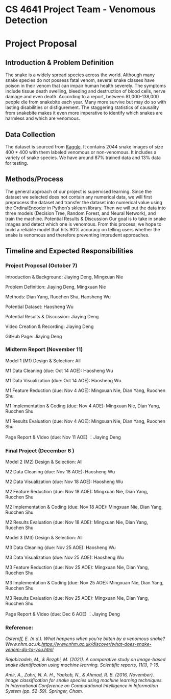 # CS 4641 Project Team - Venomous Detection
# Project Proposal
## Introduction & Problem Definition
The snake is a widely spread species across the world. Although many snake species do not possess fatal venom, several snake classes have poison in their venom that can impair human health severely. The symptoms include tissue death swelling, bleeding and destruction of blood cells, nerve damage and even death. According to a report, between 81,000-138,000 people die from snakebite each year. Many more survive but may do so with lasting disabilities or disfigurement. The staggering statistics of causality from snakebite makes it even more imperative to identify which snakes are harmless and which are venomous.

## Data Collection
The dataset is sourced from [Kaggle](https://www.kaggle.com/code/mpwolke/venomous-non-venomous). It contains 2044 snake images of size 400 * 400 with them labeled venomous or non-venomous. It includes a variety of snake species. We have around 87% trained data and 13% data for testing.

## Methods/Process
The general approach of our project is supervised learning. Since the dataset we selected does not contain any numerical data, we will first preprocess the dataset and transfer the dataset into numerical value using the OrdinalEncoder in Python’s sklearn library. Then we will put the data into three models (Decision Tree, Random Forest, and Neural Network), and train the machine.
Potential Results & Discussion
Our goal is to take in snake images and detect which one is venomous. From this process, we hope to build a reliable model that hits 90% accuracy on telling users whether the snake is venomous and therefore preventing imprudent approaches. 

## Timeline and Expected Responsibilities


### Project Proposal (October 7)

Introduction & Background:	Jiaying Deng, Mingxuan Nie

Problem Definition:	Jiaying Deng, Mingxuan Nie

Methods:	Dian Yang, Ruochen Shu, Haosheng Wu

Potential Dataset:	Haosheng Wu

Potential Results & Discussion:	Jiaying Deng

Video Creation & Recording:	Jiaying Deng

GitHub Page:	Jiaying Deng

### Midterm Report (November 11)

Model 1 (M1) Design & Selection:	All

M1 Data Cleaning (due: Oct 14 AOE):	Haosheng Wu 

M1 Data Visualization (due: Oct 14 AOE):	Haosheng Wu 

M1 Feature Reduction (due: Nov 4 AOE):	Mingxuan Nie, Dian Yang, Ruochen Shu

M1 Implementation & Coding (due: Nov 4 AOE):	Mingxuan Nie, Dian Yang, Ruochen Shu

M1 Results Evaluation (due: Nov 4 AOE):	Mingxuan Nie, Dian Yang, Ruochen Shu

Page Report & Video (due: Nov 11 AOE) ：Jiaying Deng


### Final Project (December 6 )

Model 2 (M2) Design & Selection:	All

M2 Data Cleaning (due: Nov 18 AOE):	Haosheng Wu 

M2 Data Visualization (due: Nov 18 AOE):	Haosheng Wu 

M2 Feature Reduction (due: Nov 18 AOE):	Mingxuan Nie, Dian Yang, Ruochen Shu

M2 Implementation & Coding (due: Nov 18 AOE):	Mingxuan Nie, Dian Yang, Ruochen Shu

M2 Results Evaluation (due: Nov 18 AOE):	Mingxuan Nie, Dian Yang, Ruochen Shu


Model 3 (M3) Design & Selection:	All

M3 Data Cleaning (due: Nov 25 AOE):	Haosheng Wu 

M3 Data Visualization (due: Nov 25 AOE):	Haosheng Wu 

M3 Feature Reduction (due: Nov 25 AOE):	Mingxuan Nie, Dian Yang, Ruochen Shu

M3 Implementation & Coding (due: Nov 25 AOE):	Mingxuan Nie, Dian Yang, Ruochen Shu

M3 Results Evaluation (due: Nov 25 AOE):	Mingxuan Nie, Dian Yang, Ruochen Shu

Page Report & Video (due: Dec 6 AOE) ：Jiaying Deng



### Reference:
_Osteroff, E. (n.d.). What happens when you’re bitten by a venomous snake? Www.nhm.ac.uk.https://www.nhm.ac.uk/discover/what-does-snake-venom-do-to-you.html_ 

_Rajabizadeh, M., & Rezghi, M. (2021). A comparative study on image-based snake identification using machine learning. Scientific reports, 11(1), 1-16._

_Amir, A., Zahri, N. A. H., Yaakob, N., & Ahmad, R. B. (2016, November). Image classification for snake species using machine learning techniques. In International Conference on Computational Intelligence in Information System (pp. 52-59). Springer, Cham._

